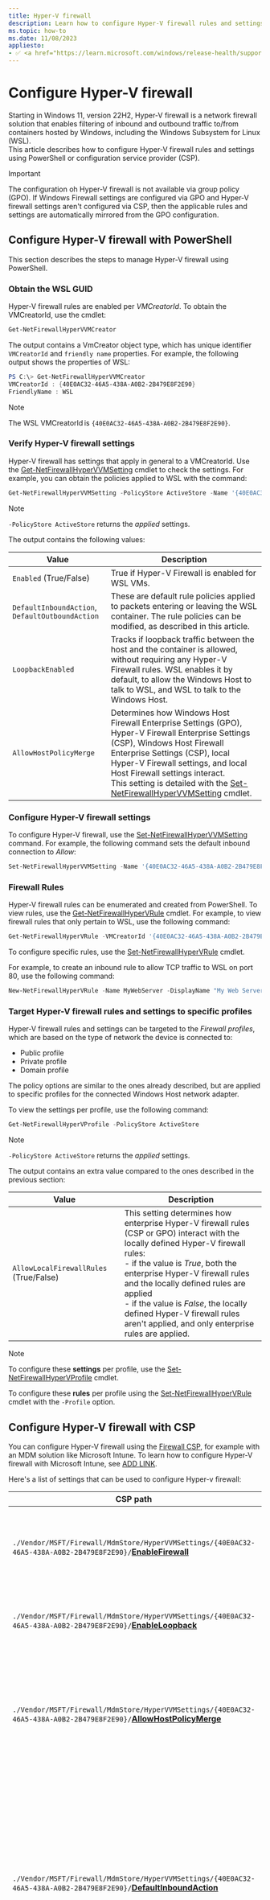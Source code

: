 ```yaml
---
title: Hyper-V firewall 
description: Learn how to configure Hyper-V firewall rules and settings using PowerShell or Configuration Service Provider (CSP).
ms.topic: how-to
ms.date: 11/08/2023
appliesto:
- ✅ <a href="https://learn.microsoft.com/windows/release-health/supported-versions-windows-client" target="_blank">Windows 11</a>
---
```


# Configure Hyper-V firewall

Starting in Windows 11, version 22H2, Hyper-V firewall is a network firewall solution that enables filtering of inbound and outbound traffic to/from containers hosted by Windows, including the Windows Subsystem for Linux (WSL).\
This article describes how to configure Hyper-V firewall rules and settings using PowerShell or configuration service provider (CSP).

> [!IMPORTANT]
> The configuration oh Hyper-V firewall is not available via group policy (GPO). If Windows Firewall settings are configured via GPO and Hyper-V firewall settings aren't configured via CSP, then the applicable rules and settings are automatically mirrored from the GPO configuration.

## Configure Hyper-V firewall with PowerShell

This section describes the steps to manage Hyper-V firewall using PowerShell.

### Obtain the WSL GUID

Hyper-V firewall rules are enabled per *VMCreatorId*. To obtain the VMCreatorId, use the cmdlet:  

```powershell
Get-NetFirewallHyperVVMCreator 
```

The output contains a VmCreator object type, which has unique identifier `VMCreatorId` and `friendly name` properties. For example, the following output shows the properties of WSL:

```powershell
PS C:\> Get-NetFirewallHyperVVMCreator
VMCreatorId : {40E0AC32-46A5-438A-A0B2-2B479E8F2E90} 
FriendlyName : WSL 
```

> [!NOTE]
> The WSL VMCreatorId is `{40E0AC32-46A5-438A-A0B2-2B479E8F2E90}`.

### Verify Hyper-V firewall settings

Hyper-V firewall has settings that apply in general to a VMCreatorId. Use the [Get-NetFirewallHyperVVMSetting][PS-1] cmdlet to check the settings. For example, you can obtain the policies applied to WSL with the command:

```powershell
Get-NetFirewallHyperVVMSetting -PolicyStore ActiveStore -Name '{40E0AC32-46A5-438A-A0B2-2B479E8F2E90}'
```

> [!NOTE]
> `-PolicyStore ActiveStore` returns the *applied* settings.

The output contains the following values:

| Value | Description |
|--|--|
| `Enabled` (True/False) | True if Hyper-V Firewall is enabled for WSL VMs. |
| `DefaultInboundAction`, `DefaultOutboundAction` | These are default rule policies applied to packets entering or leaving the WSL container. The rule policies can be modified, as described in this article.  |
| `LoopbackEnabled` | Tracks if loopback traffic between the host and the container is allowed, without requiring any Hyper-V Firewall rules. WSL enables it by default, to allow the Windows Host to talk to WSL, and WSL to talk to the Windows Host. |
| `AllowHostPolicyMerge` | Determines how Windows Host Firewall Enterprise Settings (GPO), Hyper-V Firewall Enterprise Settings (CSP), Windows Host Firewall Enterprise Settings (CSP), local Hyper-V Firewall settings, and local Host Firewall settings interact.<br>This setting is detailed with the [Set-NetFirewallHyperVVMSetting][PS-2] cmdlet. |

### Configure Hyper-V firewall settings

To configure Hyper-V firewall, use the [Set-NetFirewallHyperVVMSetting][PS-2] command. For example, the following command sets the default inbound connection to *Allow*:

```powershell
Set-NetFirewallHyperVVMSetting -Name '{40E0AC32-46A5-438A-A0B2-2B479E8F2E90}' -DefaultInboundAction Allow 
```

### Firewall Rules

Hyper-V firewall rules can be enumerated and created from PowerShell. To view rules, use the [Get-NetFirewallHyperVRule][PS-3] cmdlet. For example, to view firewall rules that only pertain to WSL, use the following command:

```powershell
Get-NetFirewallHyperVRule -VMCreatorId '{40E0AC32-46A5-438A-A0B2-2B479E8F2E90}'
```

To configure specific rules, use the [Set-NetFirewallHyperVRule][PS-4] cmdlet.

For example, to create an inbound rule to allow TCP traffic to WSL on port 80, use the following command:  

```powershell
New-NetFirewallHyperVRule -Name MyWebServer -DisplayName "My Web Server" -Direction Inbound -VMCreatorId '{40E0AC32-46A5-438A-A0B2-2B479E8F2E90}' -Protocol TCP -LocalPorts 80 
```

### Target Hyper-V firewall rules and settings to specific profiles

Hyper-V firewall rules and settings can be targeted to the *Firewall profiles*, which are based on the type of network the device is connected to:

- Public profile
- Private profile
- Domain profile

The policy options are similar to the ones already described, but are applied to specific profiles for the connected Windows Host network adapter.

To view the settings per profile, use the following command:

```powershell
Get-NetFirewallHyperVProfile -PolicyStore ActiveStore 
```

> [!NOTE]
> `-PolicyStore ActiveStore` returns the *applied* settings.

The output contains an extra value compared to the ones described in the previous section:

| Value | Description |
|--|--|
| `AllowLocalFirewallRules` (True/False)| This setting determines how enterprise Hyper-V firewall rules (CSP or GPO) interact with the locally defined Hyper-V firewall rules:<br>- if the value is *True*, both the enterprise Hyper-V firewall rules and the locally defined rules are applied<br>- if the value is *False*, the locally defined Hyper-V firewall rules aren't applied, and only enterprise rules are applied. |

> [!NOTE]
> To configure these **settings** per profile, use the [Set-NetFirewallHyperVProfile][PS-5] cmdlet.
>
> To configure these **rules** per profile using the [Set-NetFirewallHyperVRule][PS-4] cmdlet with the `-Profile` option.

## Configure Hyper-V firewall with CSP

You can configure Hyper-V firewall using the [Firewall CSP][CSP-1], for example with an MDM solution like Microsoft Intune. To learn how to configure Hyper-V firewall with Microsoft Intune, see [ADD LINK][INT-1].

Here's a list of settings that can be used to configure Hyper-v firewall:

| CSP path | Description |
|--|--|
| `./Vendor/MSFT/Firewall/MdmStore/HyperVVMSettings/{40E0AC32-46A5-438A-A0B2-2B479E8F2E90}/`**[EnableFirewall]** | This value is an on/off switch for the Hyper-V Firewall. This value controls the settings for all profiles. |
| `./Vendor/MSFT/Firewall/MdmStore/HyperVVMSettings/{40E0AC32-46A5-438A-A0B2-2B479E8F2E90}/`**[EnableLoopback]** | Enables loopback between this guest and another guest or the host. |
| `./Vendor/MSFT/Firewall/MdmStore/HyperVVMSettings/{40E0AC32-46A5-438A-A0B2-2B479E8F2E90}/`**[AllowHostPolicyMerge]** | This value is used as an on/off switch. If this value is true, applicable host firewall rules and settings are applied to Hyper-V Firewall. |
| `./Vendor/MSFT/Firewall/MdmStore/HyperVVMSettings/{40E0AC32-46A5-438A-A0B2-2B479E8F2E90}/`**[DefaultInboundAction]** | This value is the action that the Hyper-V Firewall does by default (and evaluates at the very end) on inbound connections. This value controls the settings for all profiles. It's recommended to instead use the profile setting value under the profile subtree. |
| `./Vendor/MSFT/Firewall/MdmStore/HyperVVMSettings/{40E0AC32-46A5-438A-A0B2-2B479E8F2E90}/`**[DefaultOutboundAction]** | This value is the action that the Hyper-V Firewall does by default (and evaluates at the very end) on outbound connections. This value controls the settings for all profiles. It's recommended to instead use the profile setting value under the profile subtree. |

The following values apply to Hyper-V firewall profile settings: `Public`, `Private`, `Domain`:

| CSP path | Description |
|--|--|
| `./Vendor/MSFT/Firewall/MdmStore/HyperVVMSettings/{40E0AC32-46A5-438A-A0B2-2B479E8F2E90}/<Profile>/`**[EnableFirewall][PROFILE]** | Enables Hyper-V firewall rules for this profile. |
| `./Vendor/MSFT/Firewall/MdmStore/HyperVVMSettings/{40E0AC32-46A5-438A-A0B2-2B479E8F2E90}/<Profile>/`**[AllowLocalPolicyMerge][PROFILE]** | This value is used as an on/off switch. If this value is false, Hyper-V Firewall rules from the local store are ignored and not enforced. |
| `./Vendor/MSFT/Firewall/MdmStore/HyperVVMSettings/{40E0AC32-46A5-438A-A0B2-2B479E8F2E90}/<Profile>/`**[DefaultOutboundAction][PROFILE]** | The default action for outbound traffic that is applied if no rules match the traffic. |
| `./Vendor/MSFT/Firewall/MdmStore/HyperVVMSettings/{40E0AC32-46A5-438A-A0B2-2B479E8F2E90}/<Profile>/`**[DefaultInboundAction][PROFILE]** | The default action for inbound traffic that is applied if no rules match the traffic. |

The following values apply to Hyper-V firewall rules:

| CSP path | Description |
|--|--|
| `./Vendor/MSFT/Firewall/MdmStore/HyperVFirewallRules/<RuleId>/`**[Name][RULE]** | Friendly name of the rule. |
| `./Vendor/MSFT/Firewall/MdmStore/HyperVFirewallRules/<RuleId>/`**[Priority][RULE]** | Specifies the ordering of rule enforcement. If not specified, block rules are ordered ahead of allow rules. A lower priority rule is evaluated before a higher priority one. |
| `./Vendor/MSFT/Firewall/MdmStore/HyperVFirewallRules/<RuleId>/`**[Direction][RULE]** | Comma separated list. The rule is enabled based on the traffic direction as following. <br><br>- `IN`: the rule applies to inbound traffic. <br><br>-`OUT`: the rule applies to outbound traffic. <br><br>If not specified the detault is OUT. |
| `./Vendor/MSFT/Firewall/MdmStore/HyperVFirewallRules/<RuleId>/`**[VMCreatorId][RULE]** | This field specifies the VM Creator ID that this rule is applicable to. A `NULL` GUID will result in this rule applying to all VM creators. |
| Protocol <br><br>`./Vendor/MSFT/Firewall/MdmStore/HyperVFirewallRules/<RuleId>/`**[Protocol][RULE]** | `0-255` number representing the ip protocol (TCP = 6, UDP = 17). If not specified the default is All. |
| `./Vendor/MSFT/Firewall/MdmStore/HyperVFirewallRules/<RuleId>/`**[LocalAddressRanges][RULE]** | Consists of one or more comma-delimited tokens specifying the local addresses covered by the rule. `*` is the default value. <br><br>Valid tokens include: <br><br>`*`: indicates any local address. If present, this must be the only token included. <br><br>A subnet can be specified using either the subnet mask or network prefix notation. If neither a subnet mask not a network prefix is specified, the subnet mask defaults to `255.255.255.255`. <br><br>A valid IPv6 address. <br><br>An IPv4 address range in the format of *start address - end address* with no spaces included. <br><br>An IPv6 address range in the format of *start address - end address* with no spaces included. If not specified the default is All. |
| `./Vendor/MSFT/Firewall/MdmStore/HyperVFirewallRules/<RuleId>/`**[LocalPortRanges][RULE]** | Comma Separated list of ranges specifying the local port of the traffic covered by this rule. For example, `100-120,200,300-320`. If not specified the default is All. |
| `./Vendor/MSFT/Firewall/MdmStore/HyperVFirewallRules/<RuleId>/`**[RemoteAddressRanges][RULE]** | Consists of one or more comma-delimited tokens specifying the remote addresses covered by the rule. `*` is the default value. <br><br>Valid tokens include: <br><br>`*`: indicates any remote address. If present, this must be the only token included. <br><br>A subnet can be specified using either the subnet mask or network prefix notation. If neither a subnet mask not a network prefix is specified, the subnet mask defaults to `255.255.255.255`. <br><br>A valid IPv6 address. <br><br>An IPv4 address range in the format of *start address - end address* with no spaces included. <br><br>An IPv6 address range in the format of *start address - end address* with no spaces included. If not specified the default is All. |
| `./Vendor/MSFT/Firewall/MdmStore/HyperVFirewallRules/<RuleId>/`**[RemotePortRanges][RULE]** | Comma Separated list of ranges specifying the remote port of the traffic covered by this rule. For example, `100-120,200,300-320`. If not specified the default is All. |
| `./Vendor/MSFT/Firewall/MdmStore/HyperVFirewallRules/<RuleId>/`**[Action][RULE]** | Specifies the action the rule enforces: <br><br>0 - Block <br><br>1 - Allow |
| `./Vendor/MSFT/Firewall/MdmStore/HyperVFirewallRules/<RuleId>/`**[Enabled][RULE]** | Indicates whether the rule is enabled or disabled. If the rule must be enabled, this value must be set to true. If not specified - a new rule is disabled by default. |
| `./Vendor/MSFT/Firewall/MdmStore/HyperVFirewallRules/<RuleId>/`**[Status][RULE]** | Provides information about the specific version of the rule in deployment for monitoring purposes. |
| `./Vendor/MSFT/Firewall/MdmStore/HyperVFirewallRules/<RuleId>/`**[Profiles][RULE]** | Specifies the profiles to which the rule belongs: Domain, Private, Public. See [FW_PROFILE_TYPE](/openspecs/windows_protocols/ms-fasp/7704e238-174d-4a5e-b809-5f3787dd8acc) for the bitmasks that are used to identify profile types. If not specified, the default is All. |

### :::image type="icon" source="../../../images/icons/feedback.svg" border="false"::: Provide feedback

To provide feedback for Hyper-V firewall, open [**Feedback Hub**][FHUB] and use the category **Security and Privacy > Microsoft Defender Firewall and network protection**.

<!--links used in this document-->

[CSP-1]: /windows/client-management/mdm/firewall-csp

[FHUB]: feedback-hub://?tabid=2&newFeedback=true&feedbackType=1
[INT-1]: /windows/client-management/mdm/firewall-csp
[PS-1]: /powershell/module/netsecurity/get-netfirewallhypervvmsetting
[PS-2]: /powershell/module/netsecurity/set-netfirewallhypervvmsetting
[PS-3]: /powershell/module/netsecurity/get-netfirewallhypervrule
[PS-4]: /powershell/module/netsecurity/set-netfirewallhypervrule
[PS-5]: /powershell/module/netsecurity/set-netfirewallhypervprofile

[RULE]: /windows/client-management/mdm/firewall-csp#mdmstorehypervfirewallrules
[PROFILE]: /windows/client-management/mdm/firewall-csp#mdmstorehypervvmsettingsvmcreatorid
[EnableFirewall]: /windows/client-management/mdm/firewall-csp#mdmstorehypervvmsettingsvmcreatoridenablefirewall
[EnableLoopback]: /windows/client-management/mdm/firewall-csp#mdmstorehypervvmsettingsvmcreatoridenableloopback
[AllowHostPolicyMerge]: /windows/client-management/mdm/firewall-csp#mdmstorehypervvmsettingsvmcreatoridallowhostpolicymerge
[DefaultOutboundAction]: /windows/client-management/mdm/firewall-csp#mdmstorehypervvmsettingsvmcreatoriddefaultoutboundaction
[DefaultInboundAction]: /windows/client-management/mdm/firewall-csp#mdmstorehypervvmsettingsvmcreatoriddefaultinboundaction
